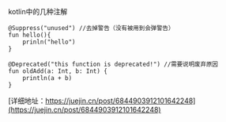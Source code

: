 
kotlin中的几种注解
```
@Suppress("unused") //去掉警告（没有被用到会弹警告）
fun hello(){
    prinln("hello")
}

@Deprecated("this function is deprecated!") //需要说明废弃原因
fun oldAdd(a: Int, b: Int) {
    println(a + b)
}

```
[详细地址：https://juejin.cn/post/6844903912101642248](https://juejin.cn/post/6844903912101642248)